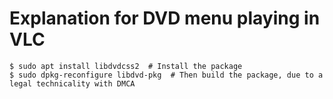 # Explanation for DVD menu playing in VLC

```
$ sudo apt install libdvdcss2  # Install the package
$ sudo dpkg-reconfigure libdvd-pkg  # Then build the package, due to a legal technicality with DMCA
```

[//]: # (7:48pm on May 23, 2022)
